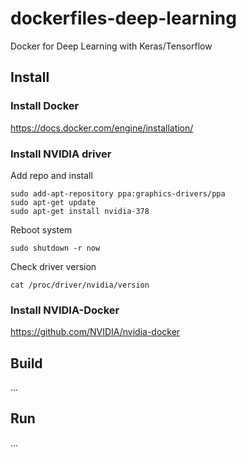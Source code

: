 # dockerfiles-deep-learning
Docker for Deep Learning with Keras/Tensorflow

## Install

### Install Docker 
https://docs.docker.com/engine/installation/

### Install NVIDIA driver
Add repo and install 
```
sudo add-apt-repository ppa:graphics-drivers/ppa
sudo apt-get update
sudo apt-get install nvidia-378
```
Reboot system
```
sudo shutdown -r now
```
Check driver version
```
cat /proc/driver/nvidia/version
```

### Install NVIDIA-Docker
https://github.com/NVIDIA/nvidia-docker

## Build
...

## Run
...
